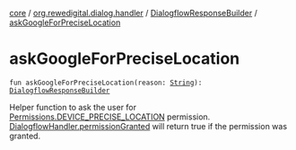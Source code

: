 [core](../../index.md) / [org.rewedigital.dialog.handler](../index.md) / [DialogflowResponseBuilder](index.md) / [askGoogleForPreciseLocation](./ask-google-for-precise-location.md)

# askGoogleForPreciseLocation

`fun askGoogleForPreciseLocation(reason: `[`String`](https://kotlinlang.org/api/latest/jvm/stdlib/kotlin/-string/index.html)`): `[`DialogflowResponseBuilder`](index.md)

Helper function to ask the user for [Permissions.DEVICE_PRECISE_LOCATION](../../org.rewedigital.dialog.model.google/-permissions/-d-e-v-i-c-e_-p-r-e-c-i-s-e_-l-o-c-a-t-i-o-n.md) permission.
[DialogflowHandler.permissionGranted](../-dialogflow-handler/permission-granted.md) will return true if the permission was granted.

